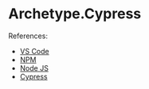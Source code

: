 # Archetype.Cypress

References:

- [VS Code](https://code.visualstudio.com/)
- [NPM](https://www.npmjs.com/)
- [Node JS](https://nodejs.org/en/)
- [Cypress](https://www.cypress.io/)
